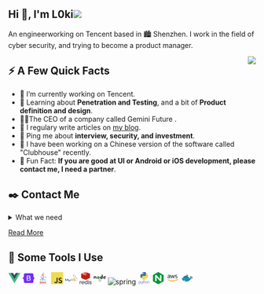 <h2>Hi 👋, I'm L0ki<img src="https://media.giphy.com/media/WUlplcMpOCEmTGBtBW/giphy.gif" width="30"></h1>
<p>An engineerworking on Tencent based in  🏙 Shenzhen. I work in the field of cyber security, and trying to become a product manager.</p><img align="right" src="https://media.giphy.com/media/Kx8XaNAnI4Okw/giphy.gif" />



<h2>⚡️ A Few Quick Facts</h2>
<ul>
<li>🔭 I’m currently working on Tencent.</li>
<li>🧐 Learning about <strong>Penetration and Testing</strong>, and a bit of <strong>Product definition and design</strong>.</li>
<li>👨‍💻The CEO of a company called Gemini Future .</li>
<li>📝 I regulary write articles on <a href="https://l0ki.topki.top">my blog</a>.</li>
<li>💬 Ping me about <strong>interview, security, and investment</strong>.</li>
<li>📙 I have been working on a Chinese version of the software called "Clubhouse" recently.</li>
<li>🎉 Fun Fact: <strong>If you are good at UI or Android or iOS development, please contact me, I need a partner</strong>.</li>
</ul>
<h2>✒️ Contact Me</h2>
<details>
    <summary>What we need</summary>
    <li>UI designer</li><li>Android development engineer</li><li>IOS development engineer</li><li>Product Manager</li><li>hr@geminifuture.com</li>
</details>
<p><a target="_blank" href="https://l0ki.top/about.html">Read More</a></p>
<h2>🚀 Some Tools I Use</h2>
<p align="left">
<img src="https://raw.githubusercontent.com/devicons/devicon/master/icons/vuejs/vuejs-original.svg" alt="vue" width="25" height="25" />
<img src="https://raw.githubusercontent.com/devicons/devicon/master/icons/bootstrap/bootstrap-plain.svg" alt="bootstrap" width="25" height="25" />
<img src="https://raw.githubusercontent.com/devicons/devicon/master/icons/java/java-original-wordmark.svg" alt="java" width="25" height="25" />
<img src="https://raw.githubusercontent.com/devicons/devicon/master/icons/javascript/javascript-original.svg" alt="javascript" width="25" height="25" />
<img src="https://raw.githubusercontent.com/devicons/devicon/master/icons/mysql/mysql-original-wordmark.svg" alt="mysql" width="25" height="25" />
<img src="https://raw.githubusercontent.com/devicons/devicon/master/icons/redis/redis-original-wordmark.svg" alt="redis" width="25" height="25" />
<img src="https://raw.githubusercontent.com/devicons/devicon/master/icons/nodejs/nodejs-original-wordmark.svg" alt="nodejs" width="25" height="25" />
<img src="https://www.vectorlogo.zone/logos/springio/springio-icon.svg" alt="spring" width="25" height="25" />
<img src="https://raw.githubusercontent.com/devicons/devicon/master/icons/python/python-original-wordmark.svg" alt="python" width="25" height="25" />
<img src="https://raw.githubusercontent.com/devicons/devicon/master/icons/nginx/nginx-original.svg" alt="nginx" width="25" height="25" />
<img src="https://raw.githubusercontent.com/github/explore/80688e429a7d4ef2fca1e82350fe8e3517d3494d/topics/aws/aws.png" alt="aws" width="25" height="25" />
<img src="https://raw.githubusercontent.com/devicons/devicon/master/icons/docker/docker-original.svg" alt="Docker" width="25" height="25" />
